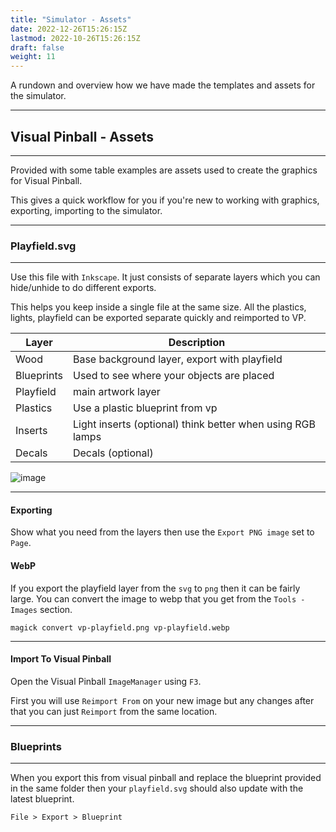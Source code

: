 ```yaml
---
title: "Simulator - Assets"
date: 2022-12-26T15:26:15Z
lastmod: 2022-10-26T15:26:15Z
draft: false
weight: 11
---
```


A rundown and overview how we have made the templates and assets for the simulator.

---
## Visual Pinball - Assets
---

Provided with some table examples are assets used to create the graphics for Visual Pinball.

This gives a quick workflow for you if you're new to working with graphics, exporting, importing to the simulator.

---
### Playfield.svg
---

Use this file with `Inkscape`. It just consists of separate layers which you can hide/unhide to do different exports.

This helps you keep inside a single file at the same size. All the plastics, lights, playfield can be exported separate quickly and reimported to VP.

|Layer|Description|
|---|---|
|Wood|Base background layer, export with playfield|
|Blueprints|Used to see where your objects are placed|
|Playfield|main artwork layer|
|Plastics|Use a plastic blueprint from vp|
|Inserts|Light inserts (optional) think better when using RGB lamps|
|Decals|Decals (optional)|

![image](../../images/visual-pinball/inkscape-playfield.jpg)

---
#### Exporting

Show what you need from the layers then use the `Export PNG image` set to `Page`.

#### WebP

If you export the playfield layer from the `svg` to `png` then it can be fairly large. You can convert the image to webp that you get from the `Tools - Images` section.

`magick convert vp-playfield.png vp-playfield.webp`

---
#### Import To Visual Pinball

Open the Visual Pinball `ImageManager` using `F3`. 

First you will use `Reimport From` on your new image but any changes after that you can just `Reimport` from the same location.


---
### Blueprints
---

When you export this from visual pinball and replace the blueprint provided in the same folder then your `playfield.svg` should also update with the latest blueprint.

`File > Export > Blueprint`